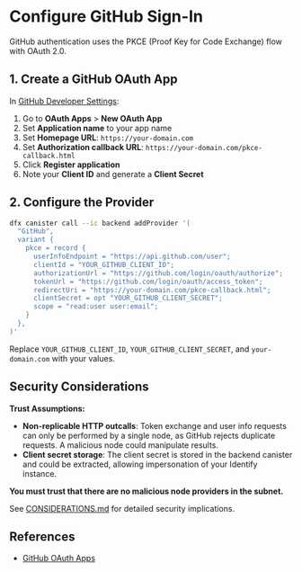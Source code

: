 # Configure GitHub Sign-In

GitHub authentication uses the PKCE (Proof Key for Code Exchange) flow with OAuth 2.0.

## 1. Create a GitHub OAuth App

In [GitHub Developer Settings](https://github.com/settings/developers):

1. Go to **OAuth Apps** > **New OAuth App**
2. Set **Application name** to your app name
3. Set **Homepage URL**: `https://your-domain.com`
4. Set **Authorization callback URL**: `https://your-domain.com/pkce-callback.html`
5. Click **Register application**
6. Note your **Client ID** and generate a **Client Secret**

## 2. Configure the Provider

```bash
dfx canister call --ic backend addProvider '(
  "GitHub",
  variant {
    pkce = record {
      userInfoEndpoint = "https://api.github.com/user";
      clientId = "YOUR_GITHUB_CLIENT_ID";
      authorizationUrl = "https://github.com/login/oauth/authorize";
      tokenUrl = "https://github.com/login/oauth/access_token";
      redirectUri = "https://your-domain.com/pkce-callback.html";
      clientSecret = opt "YOUR_GITHUB_CLIENT_SECRET";
      scope = "read:user user:email";
    }
  },
)'
```

Replace `YOUR_GITHUB_CLIENT_ID`, `YOUR_GITHUB_CLIENT_SECRET`, and `your-domain.com` with your values.

## Security Considerations

**Trust Assumptions:**

- **Non-replicable HTTP outcalls**: Token exchange and user info requests can only be performed by a single node, as GitHub rejects duplicate requests. A malicious node could manipulate results.
- **Client secret storage**: The client secret is stored in the backend canister and could be extracted, allowing impersonation of your Identify instance.

**You must trust that there are no malicious node providers in the subnet.**

See [CONSIDERATIONS.md](../CONSIDERATIONS.md) for detailed security implications.

## References

- [GitHub OAuth Apps](https://docs.github.com/en/apps/oauth-apps/building-oauth-apps/authorizing-oauth-apps)

